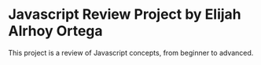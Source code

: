 # Javascript Review Project by Elijah Alrhoy Ortega 
This project is a review of Javascript concepts, from beginner to advanced.